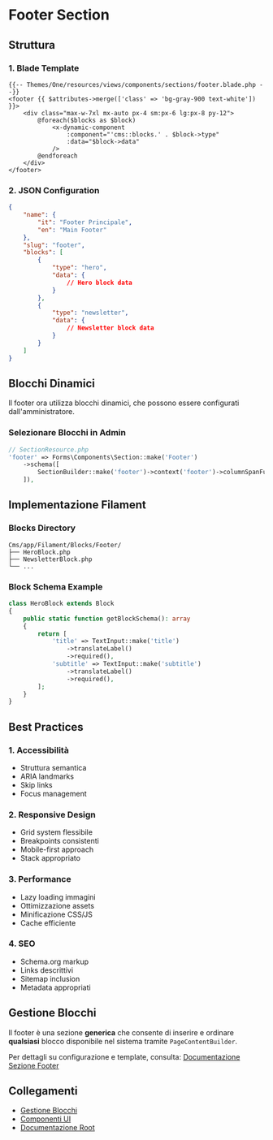 # Footer Section

## Struttura

### 1. Blade Template
```blade
{{-- Themes/One/resources/views/components/sections/footer.blade.php --}}
<footer {{ $attributes->merge(['class' => 'bg-gray-900 text-white']) }}>
    <div class="max-w-7xl mx-auto px-4 sm:px-6 lg:px-8 py-12">
        @foreach($blocks as $block)
            <x-dynamic-component
                :component="'cms::blocks.' . $block->type"
                :data="$block->data"
            />
        @endforeach
    </div>
</footer>
```

### 2. JSON Configuration
```json
{
    "name": {
        "it": "Footer Principale",
        "en": "Main Footer"
    },
    "slug": "footer",
    "blocks": [
        {
            "type": "hero",
            "data": {
                // Hero block data
            }
        },
        {
            "type": "newsletter",
            "data": {
                // Newsletter block data
            }
        }
    ]
}
```

## Blocchi Dinamici

Il footer ora utilizza blocchi dinamici, che possono essere configurati dall'amministratore.

### Selezionare Blocchi in Admin
```php
// SectionResource.php
'footer' => Forms\Components\Section::make('Footer')
    ->schema([
        SectionBuilder::make('footer')->context('footer')->columnSpanFull(),
    ]),
```

## Implementazione Filament

### Blocks Directory
```
Cms/app/Filament/Blocks/Footer/
├── HeroBlock.php
├── NewsletterBlock.php
└── ...
```

### Block Schema Example
```php
class HeroBlock extends Block
{
    public static function getBlockSchema(): array
    {
        return [
            'title' => TextInput::make('title')
                ->translateLabel()
                ->required(),
            'subtitle' => TextInput::make('subtitle')
                ->translateLabel()
                ->required(),
        ];
    }
}
```

## Best Practices

### 1. Accessibilità
- Struttura semantica
- ARIA landmarks
- Skip links
- Focus management

### 2. Responsive Design
- Grid system flessibile
- Breakpoints consistenti
- Mobile-first approach
- Stack appropriato

### 3. Performance
- Lazy loading immagini
- Ottimizzazione assets
- Minificazione CSS/JS
- Cache efficiente

### 4. SEO
- Schema.org markup
- Links descrittivi
- Sitemap inclusion
- Metadata appropriati

## Gestione Blocchi
Il footer è una sezione **generica** che consente di inserire e ordinare **qualsiasi** blocco disponibile nel sistema tramite `PageContentBuilder`.

Per dettagli su configurazione e template, consulta: [Documentazione Sezione Footer](../sections/footer-section.md)

## Collegamenti
- [Gestione Blocchi](../blocks/README.md)
- [Componenti UI](../components/README.md)
- [Documentazione Root](../../../../project_docs/sections.md) 
